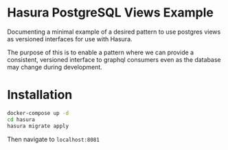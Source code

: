 # Hasura PostgreSQL Views Example
Documenting a minimal example of a desired pattern to use postgres views as
versioned interfaces for use with Hasura.

The purpose of this is to enable a pattern where we can provide a consistent, versioned interface
to graphql consumers even as the database may change during development.

# Installation
```bash
docker-compose up -d
cd hasura
hasura migrate apply
```
Then navigate to `localhost:8081` 
